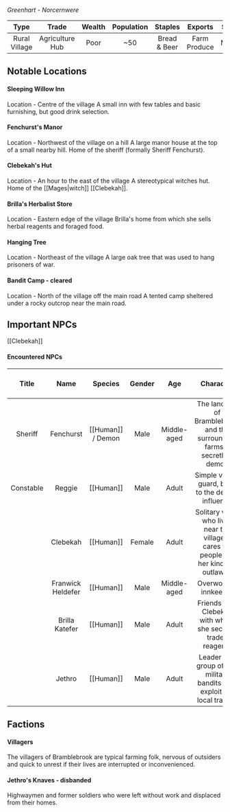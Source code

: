 *Greenhart - Norcernwere*

| Type | Trade | Wealth | Population | Staples | Exports | Status |
|:---:|:---:|:---:|:---:|:---:|:---:|:---:|
| Rural Village | Agriculture Hub | Poor | ~50 | Bread & Beer | Farm Produce | Neutral |
## Notable Locations
#### Sleeping Willow Inn
Location - Centre of the village
A small inn with few tables and basic furnishing, but good drink selection.
#### Fenchurst's Manor
Location - Northwest of the village on a hill
A large manor house at the top of a small nearby hill. Home of the sheriff (formally Sheriff Fenchurst).
#### Clebekah's Hut
Location - An hour to the east of the village
A stereotypical witches hut. Home of the [[Mages|witch]] [[Clebekah]]. 
#### Brilla's Herbalist Store
Location - Eastern edge of the village
Brilla's home from which she sells herbal reagents and foraged food.
#### Hanging Tree
Location - Northeast of the village
A large oak tree that was used to hang prisoners of war.
#### Bandit Camp - cleared
Location - North of the village off the main road
A tented camp sheltered under a rocky outcrop near the main road.
## Important NPCs
[[Clebekah]]
#### Encountered NPCs
| Title | Name | Species | Gender | Age | Character | Personality and Voice Notes | Status |
|:---:|:---:|:---:|:---:|:---:|:---:|:---:|:---:|
| Sheriff | Fenchurst | [[Human]] / Demon | Male | Middle-aged | The landlord of Bramblebrook and the surrounding farms - secretly a demon | Gruff and blunt | Deceased |
| Constable | Reggie | [[Human]] | Male | Adult | Simple village guard, blind to the demon influence | Sturn but takes long pauses to think | Deceased |
|  | Clebekah | [[Human]] | Female | Adult | Solitary witch who lives near the village - cares for people but her kind are outlawed | Measured and refined | Alive |
|  | Franwick Heldefer | [[Human]] | Male | Middle-aged | Overworked innkeeper | Calm and worn out | Alive |
|  | Brilla Katefer | [[Human]] | Male | Adult | Friends with Clebekah with whom she secretly trades reagents | Nervous energy | Alive |
|  | Jethro | [[Human]] | Male | Adult | Leader of a group of ex-military bandits who exploit the local traders | Cocky but thinks he's suave | Deceased |
## Factions
#### Villagers
The villagers of Bramblebrook are typical farming folk, nervous of outsiders and quick to unrest if their lives are interrupted or inconvenienced. 
#### Jethro's Knaves - disbanded
Highwaymen and former soldiers who were left without work and displaced from their homes.